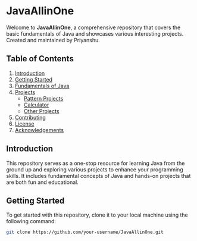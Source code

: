 # JavaAllinOne

Welcome to **JavaAllinOne**, a comprehensive repository that covers the basic fundamentals of Java and showcases various interesting projects. Created and maintained by Priyanshu.

## Table of Contents

1. [Introduction](#introduction)
2. [Getting Started](#getting-started)
3. [Fundamentals of Java](#fundamentals-of-java)
4. [Projects](#projects)
   - [Pattern Projects](#pattern-projects)
   - [Calculator](#calculator)
   - [Other Projects](#other-projects)
5. [Contributing](#contributing)
6. [License](#license)
7. [Acknowledgements](#acknowledgements)

## Introduction

This repository serves as a one-stop resource for learning Java from the ground up and exploring various projects to enhance your programming skills. It includes fundamental concepts of Java and hands-on projects that are both fun and educational.

## Getting Started

To get started with this repository, clone it to your local machine using the following command:

```bash
git clone https://github.com/your-username/JavaAllinOne.git

